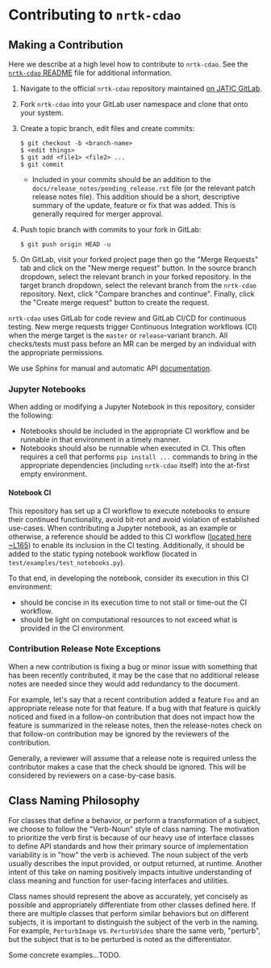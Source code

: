 # Contributing to `nrtk-cdao`

## Making a Contribution
Here we describe at a high level how to contribute to `nrtk-cdao`.
See the [`nrtk-cdao` README](README.md) file for additional information.

1.  Navigate to the official `nrtk-cdao` repository maintained [on JATIC GitLab](
    https://gitlab.jatic.net/jatic/kitware/nrtk-cdao).

2.  Fork `nrtk-cdao` into your GitLab user namespace and clone that onto
    your system.

3.  Create a topic branch, edit files and create commits:

        $ git checkout -b <branch-name>
        $ <edit things>
        $ git add <file1> <file2> ...
        $ git commit

    * Included in your commits should be an addition to the
      `docs/release_notes/pending_release.rst` file (or the relevant patch
      release notes file).
      This addition should be a short, descriptive summary of the update,
      feature or fix that was added.
      This is generally required for merger approval.

4.  Push topic branch with commits to your fork in GitLab:

        $ git push origin HEAD -u

5. On GitLab, visit your forked project page then go the "Merge Requests" tab
   and click on the "New merge request" button. In the source branch dropdown,
   select the relevant branch in your forked repository. In the target branch
   dropdown, select the relevant branch from the `nrtk-cdao` repository. Next,
   click "Compare branches and continue". Finally, click the "Create merge
   request" button to create the request.

`nrtk-cdao` uses GitLab for code review and GitLab CI/CD for continuous
testing.
New merge requests trigger Continuous Integration workflows (CI) when the merge
target is the `master` or `release`-variant branch.
All checks/tests must pass before an MR can be merged by an individual with the
appropriate permissions.

We use Sphinx for manual and automatic API [documentation](docs).

### Jupyter Notebooks
When adding or modifying a Jupyter Notebook in this repository, consider the
following:
* Notebooks should be included in the appropriate CI workflow and be runnable
  in that environment in a timely manner.
* Notebooks should also be runnable when executed in CI.
  This often requires a cell that performs ``pip install ...`` commands to bring
  in the appropriate dependencies (including `nrtk-cdao` itself) into the
  at-first empty environment.

#### Notebook CI
This repository has set up a CI workflow to execute notebooks to ensure their
continued functionality, avoid bit-rot and avoid violation of established
use-cases.
When contributing a Jupyter notebook, as an example or otherwise, a reference
should be added to this CI workflow ([located here ~L165](
.gitlab-ci.yml)) to enable its inclusion in the CI
testing. Additionally, it should be added to the static typing notebook
workflow (located in `test/examples/test_notebooks.py`).

To that end, in developing the notebook, consider its execution in this CI
environment:
* should be concise in its execution time to not stall or time-out the CI
  workflow.
* should be light on computational resources to not exceed what is provided in
  the CI environment.

### Contribution Release Note Exceptions
When a new contribution is fixing a bug or minor issue with something that has
been recently contributed, it may be the case that no additional release notes
are needed since they would add redundancy to the document.

For example, let's say that a recent contribution added a feature `Foo` and
an appropriate release note for that feature.
If a bug with that feature is quickly noticed and fixed in a follow-on
contribution that does not impact how the feature is summarized in the
release notes, then the release-notes check on that follow-on contribution may
be ignored by the reviewers of the contribution.

Generally, a reviewer will assume that a release note is required unless the
contributor makes a case that the check should be ignored.
This will be considered by reviewers on a case-by-case basis.

## Class Naming Philosophy
For classes that define a behavior, or perform a transformation of a
subject, we choose to follow the "Verb-Noun" style of class naming.
The motivation to prioritize the verb first is because of our heavy use of
interface classes to define API standards and how their primary source of
implementation variability is in "how" the verb is achieved.
The noun subject of the verb usually describes the input provided, or output
returned, at runtime.
Another intent of this take on naming positively impacts intuitive
understanding of class meaning and function for user-facing interfaces and
utilities.

Class names should represent the above as accurately, yet concisely as
possible and appropriately differentiate from other classes defined here.
If there are multiple classes that perform similar behaviors but on different
subjects, it is important to distinguish the subject of the verb in the
naming.
For example, `PerturbImage` vs. `PerturbVideo` share the same verb, "perturb",
but the subject that is to be perturbed is noted as the differentiator.

Some concrete examples...TODO.
